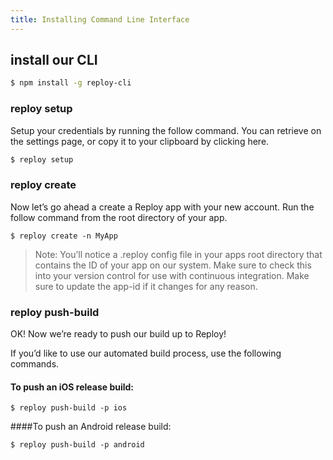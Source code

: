 ```yaml
---
title: Installing Command Line Interface
---
```


## install our CLI
```sh
$ npm install -g reploy-cli
```

### reploy setup
Setup your credentials by running the follow command. You can retrieve on the settings page, or copy it to your clipboard by clicking here.

 ```sh
 $ reploy setup
 ```

### reploy create
 Now let’s go ahead a create a Reploy app with your new account.
 Run the follow command from the root directory of your app.

```
$ reploy create -n MyApp
```

> Note: You’ll notice a .reploy config file in your apps root directory that contains the ID of your app on our system.
Make sure to check this into your version control for use with continuous integration.
Make sure to update the app-id if it changes for any reason.

### reploy push-build
OK! Now we’re ready to push our build up to Reploy!

If you’d like to use our automated build process, use the following commands.

#### To push an iOS release build:
```
$ reploy push-build -p ios
```

####To push an Android release build:
```
$ reploy push-build -p android
```
